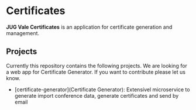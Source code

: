 # Certificates

**JUG Vale Certificates** is an application for certificate generation and management.

## Projects

Currently this repository contains the following projects. We are looking for a web app for Certificate Generator. If you want to contribute please let us know.

* [certificate-generator](Certificate Generator): Extensível microservice to generate import conference data, generate certificates and send by email
